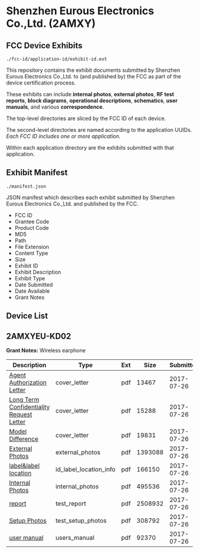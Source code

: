 # Shenzhen Eurous Electronics Co.,Ltd. (2AMXY)
## FCC Device Exhibits

```
./fcc-id/application-id/exhibit-id.ext
```

This repository contains the exhibit documents submitted by Shenzhen Eurous Electronics Co.,Ltd. to (and published by) the FCC as part of the device certification process.

These exhibits can include **internal photos**, **external photos**, **RF test reports**, **block diagrams**, **operational descriptions**, **schematics**, **user manuals**, and various **correspondence**.

The top-level directories are sliced by the FCC ID of each device.

The second-level directories are named according to the application UUIDs. *Each FCC ID includes one or more application.*

Within each application directory are the exhibits submitted with that application. 

## Exhibit Manifest

```
./manifest.json
```

JSON manifest which describes each exhibit submitted by Shenzhen Eurous Electronics Co.,Ltd. and published by the FCC.

- FCC ID
- Grantee Code
- Product Code
- MD5
- Path
- File Extension
- Content Type
- Size
- Exhibit ID
- Exhibit Description
- Exhibit Type
- Date Submitted
- Date Available
- Grant Notes

## Device List
## 2AMXYEU-KD02
**Grant Notes:** Wireless earphone

| Description | Type | Ext | Size | Submitted | Available |
| ----------- | ---- | --- | ---- | --------- | --------- |
| [Agent Authorization Letter](2AMXYEU-KD02/970920d86c20a435b2d24862cee7d9e6/3482603.pdf) | cover_letter | pdf | 13467 | 2017-07-26 | 2017-07-26 |
| [Long Term Confidentiality Request Letter](2AMXYEU-KD02/970920d86c20a435b2d24862cee7d9e6/3482688.pdf) | cover_letter | pdf | 15288 | 2017-07-26 | 2017-07-26 |
| [Model Difference](2AMXYEU-KD02/970920d86c20a435b2d24862cee7d9e6/3482689.pdf) | cover_letter | pdf | 19831 | 2017-07-26 | 2017-07-26 |
| [External Photos](2AMXYEU-KD02/970920d86c20a435b2d24862cee7d9e6/3482665.pdf) | external_photos | pdf | 1393088 | 2017-07-26 | 2017-07-26 |
| [label&label location](2AMXYEU-KD02/970920d86c20a435b2d24862cee7d9e6/3482683.pdf) | id_label_location_info | pdf | 166150 | 2017-07-26 | 2017-07-26 |
| [Internal Photos](2AMXYEU-KD02/970920d86c20a435b2d24862cee7d9e6/3482678.pdf) | internal_photos | pdf | 495536 | 2017-07-26 | 2017-07-26 |
| [report](2AMXYEU-KD02/970920d86c20a435b2d24862cee7d9e6/3482605.pdf) | test_report | pdf | 2508932 | 2017-07-26 | 2017-07-26 |
| [Setup Photos](2AMXYEU-KD02/970920d86c20a435b2d24862cee7d9e6/3482699.pdf) | test_setup_photos | pdf | 308792 | 2017-07-26 | 2017-07-26 |
| [user manual](2AMXYEU-KD02/970920d86c20a435b2d24862cee7d9e6/3482663.pdf) | users_manual | pdf | 92370 | 2017-07-26 | 2017-07-26 |
